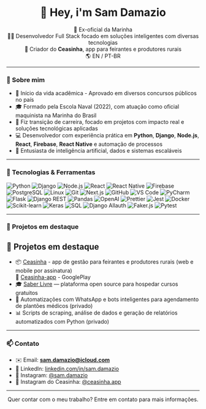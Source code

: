 <h1 align="center">👋 Hey, i'm Sam Damazio</h1>

<p align="center">
  🚢 Ex-oficial da Marinha <br>
  👨‍💻 Desenvolvedor Full Stack focado em soluções inteligentes com diversas tecnologias <br>
  📲 Criador do <b>Ceasinha</b>, app para feirantes e produtores rurais <br>
  🌎 EN / PT-BR
</p>

---

### 💼 Sobre mim

- 📝 Início da vida acadêmica - Aprovado em diversos concursos públicos no país
- 🎓 Formado pela Escola Naval (2022), com atuação como oficial maquinista na Marinha do Brasil
- 🚀 Fiz transição de carreira, focado em projetos com impacto real e soluções tecnológicas aplicadas
- 💻 Desenvolvedor com experiência prática em **Python**, **Django**, **Node.js**, **React**, **Firebase**, **React Native** e automação de processos
- 🧠 Entusiasta de inteligência artificial, dados e sistemas escaláveis

---

### 🧩 Tecnologias & Ferramentas

![Python](https://img.shields.io/badge/-Python-333?style=flat&logo=python)
![Django](https://img.shields.io/badge/-Django-092E20?style=flat&logo=django)
![Node.js](https://img.shields.io/badge/-Node.js-303030?style=flat&logo=nodedotjs)
![React](https://img.shields.io/badge/-React-20232A?style=flat&logo=react)
![React Native](https://img.shields.io/badge/-React%20Native-20232A?style=flat&logo=react)
![Firebase](https://img.shields.io/badge/-Firebase-FFCA28?style=flat&logo=firebase)
![PostgreSQL](https://img.shields.io/badge/-PostgreSQL-222E3A?style=flat&logo=postgresql)
![Linux](https://img.shields.io/badge/-Linux-333?style=flat&logo=linux)
![Git](https://img.shields.io/badge/-Git-24292F?style=flat&logo=git)
![Next.js](https://img.shields.io/badge/-Next.js-000000?style=flat&logo=nextdotjs)
![GitHub](https://img.shields.io/badge/-GitHub-181717?style=flat&logo=github)
![VS Code](https://img.shields.io/badge/-VS%20Code-007ACC?style=flat&logo=visualstudiocode)
![PyCharm](https://img.shields.io/badge/-PyCharm-000000?style=flat&logo=pycharm)
![Flask](https://img.shields.io/badge/-Flask-000000?style=flat&logo=flask)
![Django REST](https://img.shields.io/badge/-Django%20REST-092E20?style=flat&logo=django)
![Pandas](https://img.shields.io/badge/-Pandas-150458?style=flat&logo=pandas)
![OpenAI](https://img.shields.io/badge/-OpenAI-412991?style=flat&logo=openai)
![Prettier](https://img.shields.io/badge/-Prettier-8e44ad?style=flat&logo=prettier)
![Jest](https://img.shields.io/badge/-Jest-C21325?style=flat&logo=jest)
![Docker](https://img.shields.io/badge/-Docker-2496ED?style=flat&logo=docker)
![Scikit-learn](https://img.shields.io/badge/-Scikit--learn-F7931E?style=flat&logo=scikitlearn)
![Keras](https://img.shields.io/badge/-Keras-D00000?style=flat&logo=keras)
![SQL](https://img.shields.io/badge/-SQL-4479A1?style=flat&logo=postgresql)
![Django Allauth](https://img.shields.io/badge/-Django%20Allauth-092E20?style=flat&logo=django)
![Faker.js](https://img.shields.io/badge/-Faker.js-4A4A55?style=flat&logo=javascript)
![Pytest](https://img.shields.io/badge/-Pytest-0A9EDC?style=flat&logo=pytest)


---

### 🌱 Projetos em destaque

## 🚀 Projetos em destaque

- 📦 [Ceasinha](https://www.ceasinha.app.br) - app de gestão para feirantes e produtores rurais (web e mobile por assinatura)  
  🔗 [Ceasinha-app](https://play.google.com/store/apps/details?id=com.iaforbusiness.ceasaapp&hl=en-US&ah=yG_UC3WlyTSFLEi2Rwn8Gs8LiSU) - GooglePlay
- 🎓 [Saber Livre](https://github.com/samdamazio/saber-livre) — plataforma open source para hospedar cursos gratuitos  
- 🤖 Automatizações com WhatsApp e bots inteligentes para agendamento de plantões médicos (privado)
- 📊 Scripts de scraping, análise de dados e geração de relatórios automatizados com Python (privado)


---

### 📫 Contato

- ✉️ Email: **sam.damazio@icloud.com**
- 🔗 LinkedIn: [linkedin.com/in/sam.damazio](www.linkedin.com/in/samuel-damazio-5a0976274)
- 📸 Instagram: [@sam.damazio](https://www.instagram.com/sam.damazio/)
- 📸 Instagram do Ceasinha: [@ceasinha.app](https://www.instagram.com/ceasinha.app/)

---

<p align="center">
  Quer contar com o meu trabalho? 
Entre em contato para mais informações.
</p>

